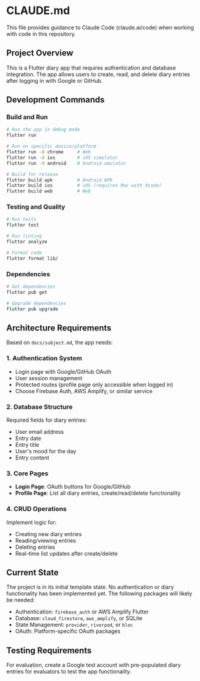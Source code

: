 # CLAUDE.md

This file provides guidance to Claude Code (claude.ai/code) when working with code in this repository.

## Project Overview

This is a Flutter diary app that requires authentication and database integration. The app allows users to create, read, and delete diary entries after logging in with Google or GitHub.

## Development Commands

### Build and Run
```bash
# Run the app in debug mode
flutter run

# Run on specific device/platform
flutter run -d chrome     # Web
flutter run -d ios        # iOS simulator
flutter run -d android    # Android emulator

# Build for release
flutter build apk         # Android APK
flutter build ios         # iOS (requires Mac with Xcode)
flutter build web         # Web
```

### Testing and Quality
```bash
# Run tests
flutter test

# Run linting
flutter analyze

# Format code
flutter format lib/
```

### Dependencies
```bash
# Get dependencies
flutter pub get

# Upgrade dependencies
flutter pub upgrade
```

## Architecture Requirements

Based on `docs/subject.md`, the app needs:

### 1. Authentication System
- Login page with Google/GitHub OAuth
- User session management
- Protected routes (profile page only accessible when logged in)
- Choose Firebase Auth, AWS Amplify, or similar service

### 2. Database Structure
Required fields for diary entries:
- User email address
- Entry date
- Entry title
- User's mood for the day
- Entry content

### 3. Core Pages
- **Login Page**: OAuth buttons for Google/GitHub
- **Profile Page**: List all diary entries, create/read/delete functionality

### 4. CRUD Operations
Implement logic for:
- Creating new diary entries
- Reading/viewing entries
- Deleting entries
- Real-time list updates after create/delete

## Current State

The project is in its initial template state. No authentication or diary functionality has been implemented yet. The following packages will likely be needed:

- Authentication: `firebase_auth` or AWS Amplify Flutter
- Database: `cloud_firestore`, `aws_amplify`, or SQLite
- State Management: `provider`, `riverpod`, or `bloc`
- OAuth: Platform-specific OAuth packages

## Testing Requirements

For evaluation, create a Google test account with pre-populated diary entries for evaluators to test the app functionality.